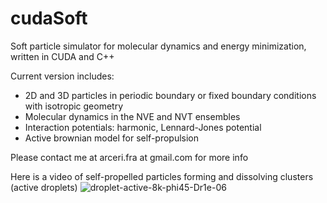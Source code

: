# cudaSoft
Soft particle simulator for molecular dynamics and energy minimization, written in CUDA and C++

Current version includes:
- 2D and 3D particles in periodic boundary or fixed boundary conditions with isotropic geometry
- Molecular dynamics in the NVE and NVT ensembles
- Interaction potentials: harmonic, Lennard-Jones potential
- Active brownian model for self-propulsion

Please contact me at arceri.fra at gmail.com for more info

Here is a video of self-propelled particles forming and dissolving clusters (active droplets)
![droplet-active-8k-phi45-Dr1e-06](https://github.com/farceri/cudaSoft/assets/32315176/bff8248f-6280-46ef-a79c-1a292d9551bc)
